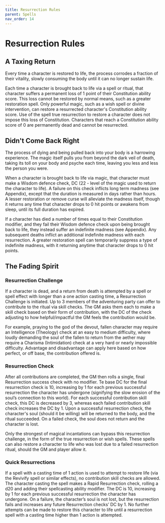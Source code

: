 ```yaml
---
title: Resurrection Rules
parent: Spells
nav_order: 14
---
```


# Resurrection Rules

## A Taxing Return
Every time a character is restored to life, the process corrodes a fraction of their vitality, slowly consuming the body until it can no longer sustain life.

Each time a character is brought back to life via a spell or ritual, that character suffers a permanent loss of 1 point of their Constitution ability score. This loss cannot be restored by normal means, such as a greater restoration spell. Only powerful magic, such as a wish spell or divine intervention, can restore a resurrected character's Constitution ability score. Use of the spell true resurrection to restore a character does not impose this loss of Constitution. Characters that reach a Constitution ability score of 0 are permanently dead and cannot be resurrected.

## Didn't Come Back Right
The process of dying and being pulled back into your body is a harrowing experience. The magic itself pulls you from beyond the dark veil of death, taking its toll on your body and psyche each time, leaving you less and less the person you were.

When a character is brought back to life via magic, that character must make a Wisdom defence check, DC (22 - level of the magic used to return the character to life). A failure on this check inflicts long term madness (see Appendix), except that the duration is measured in days rather than hours. A lesser restoration or remove curse will alleviate the madness itself, though it returns any time that character drops to 0 hit points or awakens from sleep, until its full duration has expired.

If a character has died a number of times equal to their Constitution modifier, and they fail their Wisdom defence check upon being brought back to life, they instead suffer an indefinite madness (see Appendix). Any subsequent deaths inflict an additional indefinite madness with each resurrection. A greater restoration spell can temporarily suppress a type of indefinite madness, with it returning anytime that character drops to 0 hit points.

## The Fading Spirit

### Resurrection Challenge
If a character is dead, and a return from death is attempted by a spell or spell effect with longer than a one action casting time, a Resurrection Challenge is initiated. Up to 3 members of the adventuring party can offer to contribute to the ritual via skill checks. The GM asks them each to make a skill check based on their form of contribution, with the DC of the check adjusting to how helpful/impactful the GM feels the contribution would be.

For example, praying to the god of the devout, fallen character may require an Intelligence (Theology) check at an easy to medium difficulty, where loudly demanding the soul of the fallen to return from the aether may require a Charisma (Intimidation) check at a very hard or nearly impossible difficulty. Advantage and disadvantage can apply here based on how perfect, or off base, the contribution offered is.

### Resurrection Check
After all contributions are completed, the GM then rolls a single, final Resurrection success check with no modifier. Te base DC for the final resurrection check is 10, increasing by 1 for each previous successful resurrection the character has undergone (signifying the slow erosion of the soul’s connection to this world). For each successful contribution skill check, this DC is decreased by 3, whereas each failed contribution skill check increases the DC by 1. Upon a successful resurrection check, the character's soul (should it be willing) will be returned to the body, and the ritual succeeded. On a failed check, the soul does
not return and the character is lost.

Only the strongest of magical incantations can bypass this resurrection challenge, in the form of the true resurrection or wish spells. These spells can also restore a character to life who was lost due to a failed resurrection ritual, should the GM and player allow it.

### Quick Resurrections
If a spell with a casting time of 1 action is used to attempt to restore life (via the Revivify spell or similar effects), no contribution skill checks are allowed. The character casting the spell makes a Rapid Resurrection check, rolling a d20 and adding their spellcasting ability modifier. The DC is 10, increasing by 1 for each previous successful resurrection the character has undergone. On a failure, the character’s soul is not lost, but the resurrection fails and increases any future Resurrection checks’ DC by 1. No further attempts can be made to restore this character to life until a resurrection spell with a casting time higher
than 1 action is attempted.
